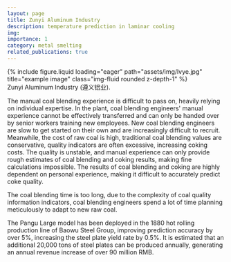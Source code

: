 ```yaml
---
layout: page
title: Zunyi Aluminum Industry
description: temperature prediction in laminar cooling
img:
importance: 1
category: metal smelting
related_publications: true
---
```


<div class="row justify-content-center">
    <div class="col-sm-4 mt-3 mt-md-0">
        {% include figure.liquid loading="eager" path="assets/img/lvye.jpg" title="example image" class="img-fluid rounded z-depth-1" %}
    </div>
</div>
<div class="caption">
    Zunyi Aluminum Industry (遵义铝业).
</div>


The manual coal blending experience is difficult to pass on, heavily relying on individual expertise. In the plant, coal blending engineers' manual experience cannot be effectively transferred and can only be handed over by senior workers training new employees. New coal blending engineers are slow to get started on their own and are increasingly difficult to recruit. Meanwhile, the cost of raw coal is high, traditional coal blending values are conservative, quality indicators are often excessive, increasing coking costs. The quality is unstable, and manual experience can only provide rough estimates of coal blending and coking results, making fine calculations impossible. The results of coal blending and coking are highly dependent on personal experience, making it difficult to accurately predict coke quality.

The coal blending time is too long, due to the complexity of coal quality information indicators, coal blending engineers spend a lot of time planning meticulously to adapt to new raw coal.

The Pangu Large model has been deployed in the 1880 hot rolling production line of Baowu Steel Group, improving prediction accuracy by over 5%, increasing the steel plate yield rate by 0.5%. It is estimated that an additional 20,000 tons of steel plates can be produced annually, generating an annual revenue increase of over 90 million RMB.
